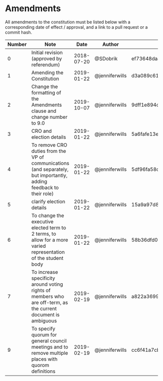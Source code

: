 
# Amendments

All amendments to the constitution must be listed below with a
corresponding date of effect / approval, and a link to a pull request
or a commit hash.

Number | Note | Date | Author | PR / Commit
-------|------|------|--------|------------
0 | Initial revision (approved by referendum) | 2018-07-20 | @SDobrik | ef73648daa7e9b5e7b425268cae53320dcb0c14e
1 | Amending the Constitution | 2019-01-22 | @jenniferwills | d3a089c61c72a5eab5cf0b644df670d918e45099
2 | Change the formatting of the Amendments clause and change number to 9.0 | 2019-10-07 | @jenniferwills |9dff1e894d04542e058a2872b86a432277f315a8 
3 | CRO and election details | 2019-01-22 | @jenniferwills | 5a6fafe13ee944cf7d80271192186e306f17bc1e
4 | To remove CRO duties from the VP of communications (and separately, but importantly, adding feedback to their role) | 2019-01-22 | @jenniferwills | 5df96fa58c28e5e2e95ebdf6490ddd2667175065
5 | clarify election details | 2019-01-22 | @jenniferwills | 15a9a97d8f3de0e731b2995af9e5bd8077457481
6 | To change the executive elected term to 2 terms, to allow for a more varied representation of the student body | 2019-01-22 | @jenniferwills | 58b36dfd0ba5fa901b2aae6016ea4ea43523b14d
7 | To increase specificity around voting rights of members who are off-term, as the current document is ambiguous | 2019-02-19 | @jenniferwills | a822a369992571848a3875f37f5f53776b1c631c
9 | To specify quorum for general council meetings and to remove multiple places with quorom definitions | 2019-02-19 | @jenniferwills | cc6f41a7cba7929238a3ed22f519766b65d6da64
